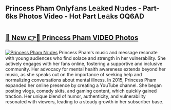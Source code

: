 ## Princess Pham Onlyf𝚊ns Le𝚊ked N𝚞des - Part-6ks Photos Video - Hot Part Le𝚊ks OQ6AD

# <h2><a href="http://ab40156.deff.icu/?id=Princess+Pham">🔗 New 👉🔴 Princess Pham VIDEO Photos</a></h2>

[![Princess Pham N𝚞des](https://i.imgur.com/rIISA9y.gif)](http://ab40156.deff.icu/?id=Princess+Pham)
Princess Pham's music and message resonate with young audiences who find solace and strength in her vulnerability. She actively engages with her fans online, fostering a supportive and inclusive community. Her advocacy for mental health awareness extends beyond her music, as she speaks out on the importance of seeking help and normalizing conversations about mental illness. In 2015, Princess Pham expanded her online presence by creating a YouTube channel. She began posting vlogs, comedy skits, and gaming content, which quickly gained traction. Her unique blend of humor, authenticity, and vulnerability resonated with viewers, leading to a steady growth in her subscriber base.
